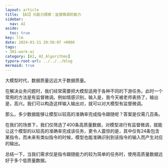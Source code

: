```yaml
---
layout: article
title: 【AI】元能力探索：监督微调的能力
sidebar:
  nav: AI
aside:
  toc: true
key: llm
date: 2024-01-21 20:56:07 +0800
tags:
- 301-work-ai
category: [AI, AI_Algorithms]
typora-root-url: ../../../blog
mermaid: true
---
```


大模型时代，数据质量远远大于数据质量。

在解决业务问题时，我们经常需要把大模型适用于各种不同的下游任务。此时一个常用的方法是有监督微调。例如情感识别，输入是，我今天被老师表扬了，输出是，高兴。我们可以构造这样输入输出对，就可以对大模型有监督微调。

那么，多少数据能够让模型以较高的准确率完成指令跟随呢？答案是仅需几百条。

在我们的场景下，我们仅筛选了400条高质量数据，对模型进行有监督微调，就能让这个模型的以较高的准确率完成该任务，更令人震惊的是，其中仅有24条包含某指令，而未来有类似指令的时候，模型也能准确识别到该指令的输入而产生对应的输出。

总结一下，当我们需求仅是指令跟随能力的较为简单的任务时，使用高质量数据远好于多个低质量数据。